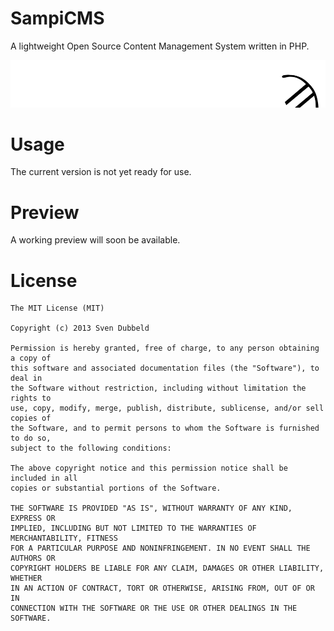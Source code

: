SampiCMS
========
A lightweight Open Source Content Management System written in PHP.

![SampiCMS logo](sampi/resources/images/banner.png)

Usage
=====
The current version is not yet ready for use.

Preview
=======
A working preview will soon be available.

License
=======
	The MIT License (MIT)

	Copyright (c) 2013 Sven Dubbeld

	Permission is hereby granted, free of charge, to any person obtaining a copy of
	this software and associated documentation files (the "Software"), to deal in
	the Software without restriction, including without limitation the rights to
	use, copy, modify, merge, publish, distribute, sublicense, and/or sell copies of
	the Software, and to permit persons to whom the Software is furnished to do so,
	subject to the following conditions:

	The above copyright notice and this permission notice shall be included in all
	copies or substantial portions of the Software.

	THE SOFTWARE IS PROVIDED "AS IS", WITHOUT WARRANTY OF ANY KIND, EXPRESS OR
	IMPLIED, INCLUDING BUT NOT LIMITED TO THE WARRANTIES OF MERCHANTABILITY, FITNESS
	FOR A PARTICULAR PURPOSE AND NONINFRINGEMENT. IN NO EVENT SHALL THE AUTHORS OR
	COPYRIGHT HOLDERS BE LIABLE FOR ANY CLAIM, DAMAGES OR OTHER LIABILITY, WHETHER
	IN AN ACTION OF CONTRACT, TORT OR OTHERWISE, ARISING FROM, OUT OF OR IN
	CONNECTION WITH THE SOFTWARE OR THE USE OR OTHER DEALINGS IN THE SOFTWARE.